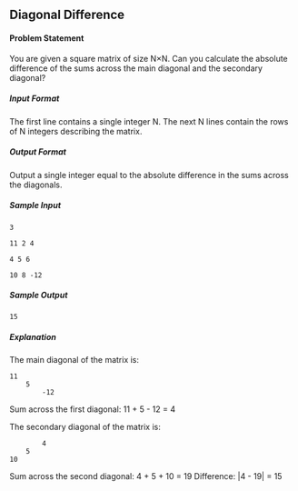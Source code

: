 ## Diagonal Difference

#### Problem Statement

You are given a square matrix of size N×N. Can you calculate the absolute difference of the sums across the main diagonal and the secondary diagonal?

##### Input Format

The first line contains a single integer N. The next N lines contain the rows of N integers describing the matrix.

##### Output Format

Output a single integer equal to the absolute difference in the sums across the diagonals.

##### Sample Input

	3

	11 2 4
	
	4 5 6
	
	10 8 -12
	
##### Sample Output

	15

##### Explanation

The main diagonal of the matrix is:

	11
    	5
        	-12
        	
Sum across the first diagonal: 11 + 5 - 12 = 4

The secondary diagonal of the matrix is:

	        4
	    5
	10

Sum across the second diagonal: 4 + 5 + 10 = 19 
Difference: |4 - 19| = 15

